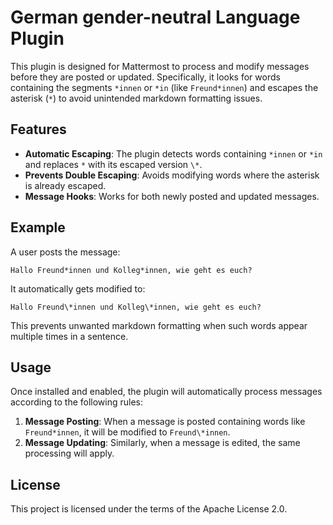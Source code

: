 # German gender-neutral Language Plugin

This plugin is designed for Mattermost to process and modify messages before they are posted or updated. Specifically, it looks for words containing the segments `*innen` or `*in` (like `Freund*innen`) and escapes the asterisk (`*`) to avoid unintended markdown formatting issues.

## Features

- **Automatic Escaping**: The plugin detects words containing `*innen` or `*in` and replaces `*` with its escaped version `\*`.
- **Prevents Double Escaping**: Avoids modifying words where the asterisk is already escaped.
- **Message Hooks**: Works for both newly posted and updated messages.


## Example

A user posts the message:
```aiignore
Hallo Freund*innen und Kolleg*innen, wie geht es euch?
```

It automatically gets modified to:
```aiignore
Hallo Freund\*innen und Kolleg\*innen, wie geht es euch?
```

This prevents unwanted markdown formatting when such words appear multiple times in a sentence.


## Usage

Once installed and enabled, the plugin will automatically process messages according to the following rules:

1. **Message Posting**: When a message is posted containing words like `Freund*innen`, it will be modified to `Freund\*innen`.
2. **Message Updating**: Similarly, when a message is edited, the same processing will apply.


## License

This project is licensed under the terms of the Apache License 2.0.
